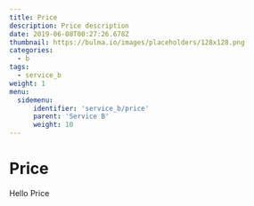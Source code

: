```yaml
---
title: Price
description: Price description
date: 2019-06-08T00:27:26.678Z
thumbnail: https://bulma.io/images/placeholders/128x128.png
categories:
  - b
tags:
  - service_b
weight: 1
menu:
  sidemenu:
      identifier: 'service_b/price'
      parent: 'Service B'
      weight: 10
---
```


# Price
Hello Price